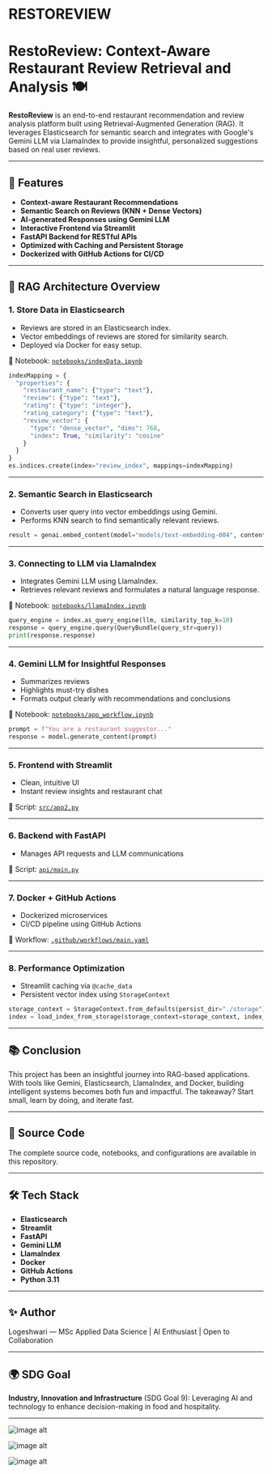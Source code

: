 # RESTOREVIEW

# RestoReview: Context-Aware Restaurant Review Retrieval and Analysis 🍽️

**RestoReview** is an end-to-end restaurant recommendation and review analysis platform built using Retrieval-Augmented Generation (RAG). It leverages Elasticsearch for semantic search and integrates with Google's Gemini LLM via LlamaIndex to provide insightful, personalized suggestions based on real user reviews.

---

## 🚀 Features
- **Context-aware Restaurant Recommendations**
- **Semantic Search on Reviews (KNN + Dense Vectors)**
- **AI-generated Responses using Gemini LLM**
- **Interactive Frontend via Streamlit**
- **FastAPI Backend for RESTful APIs**
- **Optimized with Caching and Persistent Storage**
- **Dockerized with GitHub Actions for CI/CD**

---

## 🧠 RAG Architecture Overview

### 1. Store Data in Elasticsearch
- Reviews are stored in an Elasticsearch index.
- Vector embeddings of reviews are stored for similarity search.
- Deployed via Docker for easy setup.

📓 Notebook: [`notebooks/indexData.ipynb`](Notebook/indexData.ipynb)

```python
indexMapping = {
  "properties": {
    "restaurant_name": {"type": "text"},
    "review": {"type": "text"},
    "rating": {"type": "integer"},
    "rating_category": {"type": "text"},
    "review_vector": {
      "type": "dense_vector", "dims": 768,
      "index": True, "similarity": "cosine"
    }
  }
}
es.indices.create(index="review_index", mappings=indexMapping)
```

---

### 2. Semantic Search in Elasticsearch
- Converts user query into vector embeddings using Gemini.
- Performs KNN search to find semantically relevant reviews.

```python
result = genai.embed_content(model="models/text-embedding-004", content=text)
```

---

### 3. Connecting to LLM via LlamaIndex
- Integrates Gemini LLM using LlamaIndex.
- Retrieves relevant reviews and formulates a natural language response.

📓 Notebook: [`notebooks/llamaIndex.ipynb`](Notebook/llamaIndex.ipynb)

```python
query_engine = index.as_query_engine(llm, similarity_top_k=10)
response = query_engine.query(QueryBundle(query_str=query))
print(response.response)
```

---

### 4. Gemini LLM for Insightful Responses
- Summarizes reviews
- Highlights must-try dishes
- Formats output clearly with recommendations and conclusions

📓 Notebook: [`notebooks/app_workflow.ipynb`](Notebook/app_workflow.ipynb)

```python
prompt = f"You are a restaurant suggestor..."
response = model.generate_content(prompt)
```

---

### 5. Frontend with Streamlit
- Clean, intuitive UI
- Instant review insights and restaurant chat

📄 Script: [`src/app2.py`](SRC/app2.py)

---

### 6. Backend with FastAPI
- Manages API requests and LLM communications

📄 Script: [`api/main.py`](API/main.py)

---

### 7. Docker + GitHub Actions
- Dockerized microservices
- CI/CD pipeline using GitHub Actions

📄 Workflow: [`.github/workflows/main.yaml`](Workflows/main.yaml)

---

### 8. Performance Optimization
- Streamlit caching via `@cache_data`
- Persistent vector index using `StorageContext`

```python
storage_context = StorageContext.from_defaults(persist_dir="./storage")
index = load_index_from_storage(storage_context=storage_context, index_id="vector_index")
```

---

## 📚 Conclusion
This project has been an insightful journey into RAG-based applications. With tools like Gemini, Elasticsearch, LlamaIndex, and Docker, building intelligent systems becomes both fun and impactful. The takeaway? Start small, learn by doing, and iterate fast.

---

## 🧾 Source Code
The complete source code, notebooks, and configurations are available in this repository.

---

## 🛠️ Tech Stack
- **Elasticsearch**
- **Streamlit**
- **FastAPI**
- **Gemini LLM**
- **LlamaIndex**
- **Docker**
- **GitHub Actions**
- **Python 3.11**

---

## ✨ Author
Logeshwari — MSc Applied Data Science | AI Enthusiast | Open to Collaboration

---

## 🌍 SDG Goal
**Industry, Innovation and Infrastructure** (SDG Goal 9): Leveraging AI and technology to enhance decision-making in food and hospitality.

---

![image alt](https://github.com/Logeshwari0809/RESTOREVIEW/blob/9a0e2d9986b652fc43c092a2c7fe8bc282c7dbc9/screencapture-localhost-8501-2025-05-07-20_12_38.png)


![image alt](https://github.com/Logeshwari0809/RESTOREVIEW/blob/9a0e2d9986b652fc43c092a2c7fe8bc282c7dbc9/screencapture-localhost-8501-2025-05-07-20_14_34.png)


![image alt](https://github.com/Logeshwari0809/RESTOREVIEW/blob/9a0e2d9986b652fc43c092a2c7fe8bc282c7dbc9/screencapture-localhost-8501-2025-05-07-20_17_14.png)
